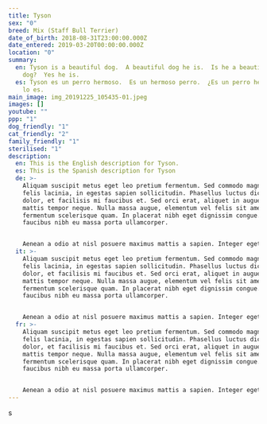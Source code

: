 ```yaml
---
title: Tyson
sex: "0"
breed: Mix (Staff Bull Terrier)
date_of_birth: 2018-08-31T23:00:00.000Z
date_entered: 2019-03-20T00:00:00.000Z
location: "0"
summary:
  en: Tyson is a beautiful dog.  A beautiful dog he is.  Is he a beautiful
    dog?  Yes he is.
  es: Tyson es un perro hermoso.  Es un hermoso perro.  ¿Es un perro hermoso?  Sí,
    lo es.
main_image: img_20191225_105435-01.jpeg
images: []
youtube: ""
ppp: "1"
dog_friendly: "1"
cat_friendly: "2"
family_friendly: "1"
sterilised: "1"
description:
  en: This is the English description for Tyson.
  es: This is the Spanish description for Tyson
  de: >-
    Aliquam suscipit metus eget leo pretium fermentum. Sed commodo magna nec
    felis lacinia, in egestas sapien sollicitudin. Phasellus luctus dictum
    dolor, et facilisis mi faucibus et. Sed orci erat, aliquet in augue non,
    mattis tempor neque. Nulla massa augue, elementum vel felis sit amet,
    fermentum scelerisque quam. In placerat nibh eget dignissim congue. Donec
    faucibus nibh eu massa porta ullamcorper.


    Aenean a odio at nisl posuere maximus mattis a sapien. Integer eget viverra dui. Nunc vel lectus enim. Curabitur ultricies orci sit amet diam auctor molestie. Nunc dui ante, porta ut sagittis vitae, facilisis ut nisi. Fusce id dolor lorem. Vestibulum tincidunt ut nunc ut aliquam. Fusce interdum purus felis, sed ultricies augue dapibus non.
  it: >-
    Aliquam suscipit metus eget leo pretium fermentum. Sed commodo magna nec
    felis lacinia, in egestas sapien sollicitudin. Phasellus luctus dictum
    dolor, et facilisis mi faucibus et. Sed orci erat, aliquet in augue non,
    mattis tempor neque. Nulla massa augue, elementum vel felis sit amet,
    fermentum scelerisque quam. In placerat nibh eget dignissim congue. Donec
    faucibus nibh eu massa porta ullamcorper.


    Aenean a odio at nisl posuere maximus mattis a sapien. Integer eget viverra dui. Nunc vel lectus enim. Curabitur ultricies orci sit amet diam auctor molestie. Nunc dui ante, porta ut sagittis vitae, facilisis ut nii. Fusce id dolor lorem. Vestibulum tincidunt ut nunc ut aliquam. Fusce interdum purus felis, sed ultricies augue dapibus non.
  fr: >-
    Aliquam suscipit metus eget leo pretium fermentum. Sed commodo magna nec
    felis lacinia, in egestas sapien sollicitudin. Phasellus luctus dictum
    dolor, et facilisis mi faucibus et. Sed orci erat, aliquet in augue non,
    mattis tempor neque. Nulla massa augue, elementum vel felis sit amet,
    fermentum scelerisque quam. In placerat nibh eget dignissim congue. Donec
    faucibus nibh eu massa porta ullamcorper.


    Aenean a odio at nisl posuere maximus mattis a sapien. Integer eget viverra dui. Nunc vel lectus enim. Curabitur ultricies orci sit amet diam auctor molestie. Nunc dui ante, porta ut sagittis vitae, facilisis ut nisi. Fusce id dolor lorem. Vestibulum tincidunt ut nunc ut aliquam. Fusce interdum purus felis, sed ultricies augue dapibus non.
---
```

s
